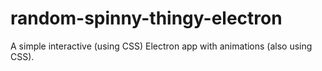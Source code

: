 # random-spinny-thingy-electron
A simple interactive (using CSS) Electron app with animations (also using CSS). 
